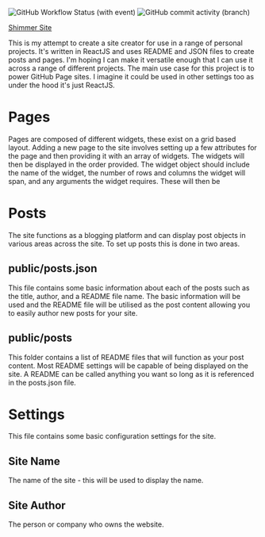 ![GitHub Workflow Status (with event)](https://img.shields.io/github/actions/workflow/status/Corofides/Shimmer/nodejs.yml?logo=github&logoColor=white)
![GitHub commit activity (branch)](https://img.shields.io/github/commit-activity/w/corofides/Shimmer?logo=github&logoColor=white)

[Shimmer Site](https://corofides.github.io/Shimmer)

This is my attempt to create a site creator for use in a range of personal projects. It's written in 
ReactJS and uses README and JSON files to create posts and pages. I'm hoping I can make it versatile
enough that I can use it across a range of different projects. The main use case for this project is to
power GitHub Page sites. I imagine it could be used in other settings too as under the hood it's just ReactJS.

# Pages

Pages are composed of different widgets, these exist on a grid based layout. Adding a new page to the site involves
setting up a few attributes for the page and then providing it with an array of widgets. The widgets will then be
displayed in the order provided. The widget object should include the name of the widget, the number of rows and columns
the widget will span, and any arguments the widget requires. These will then be

# Posts

The site functions as a blogging platform and can display post objects in various areas across the site. To set up 
posts this is done in two areas.

## public/posts.json

This file contains some basic information about each of the posts such as the title, author, and a README file name. The 
basic information will be used and the README file will be utilised as the post content allowing you to easily author new
posts for your site.

## public/posts

This folder contains a list of README files that will function as your post content. Most README settings will be
capable of being displayed on the site. A README can be called anything you want so long as it is referenced in the
posts.json file.


# Settings

This file contains some basic configuration settings for the site.

## Site Name

The name of the site - this will be used to display the name.

## Site Author

The person or company who owns the website.
